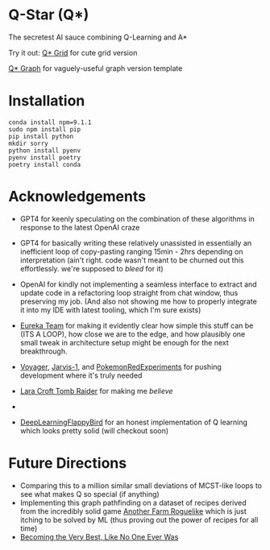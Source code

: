 # Q-Star (Q*)
The secretest AI sauce combining Q-Learning and A*

Try it out:
[Q* Grid](https://htmlpreview.github.io/?https://github.com/dogcomplex/Q-Star/blob/main/q_star_grid.html) for cute grid version

[Q* Graph](https://htmlpreview.github.io/?https://github.com/dogcomplex/Q-Star/blob/main/q_star_graph.html) for vaguely-useful graph version template

# Installation
```
conda install npm=9.1.1
sudo npm install pip
pip install python
mkdir sorry
python install pyenv
pyenv install poetry
poetry install conda
```

# Acknowledgements

- GPT4 for keenly speculating on the combination of these algorithms in response to the latest OpenAI craze
- GPT4 for basically writing these relatively unassisted in essentially an inefficient loop of copy-pasting ranging 15min - 2hrs depending on interpretation (ain't right.  code wasn't meant to be churned out this effortlessly. we're supposed to *bleed* for it)
- OpenAI for kindly not implementing a seamless interface to extract and update code in a refactoring loop straight from chat window, thus preserving my job.
(And also not showing me how to properly integrate it into my IDE with latest tooling, which I'm sure exists)
- [Eureka Team](https://github.com/eureka-research/Eureka) for making it evidently clear how simple this stuff can be (ITS A LOOP), how close we are to the edge, and how plausibly one small tweak in architecture setup might be enough for the next breakthrough.
- [Voyager](https://github.com/MineDojo/Voyager/blob/main/skill_library/README.md), [Jarvis-1](https://github.com/CraftJarvis/JARVIS-1), and [PokemonRedExperiments](https://github.com/PWhiddy/PokemonRedExperiments) for pushing development where it's truly needed
- [Lara Croft Tomb Raider](https://www.youtube.com/watch?v=0wTf_bbkW2U&ab_channel=FoxMaster) for making me *believe*

- 
- [DeepLearningFlappyBird](https://github.com/yenchenlin/DeepLearningFlappyBird) for an honest implementation of Q learning which looks pretty solid (will checkout soon)

# Future Directions

- Comparing this to a million similar small deviations of MCST-like loops to see what makes Q so special (if anything)
- Implementing this graph pathfinding on a dataset of recipes derived from the incredibly solid game [Another Farm Roguelike](https://store.steampowered.com/app/2116850/Another_Farm_Roguelike/) which is just itching to be solved by ML (thus proving out the power of recipes for all time)
- [Becoming the Very Best, Like No One Ever Was](https://github.com/PWhiddy/PokemonRedExperiments)

